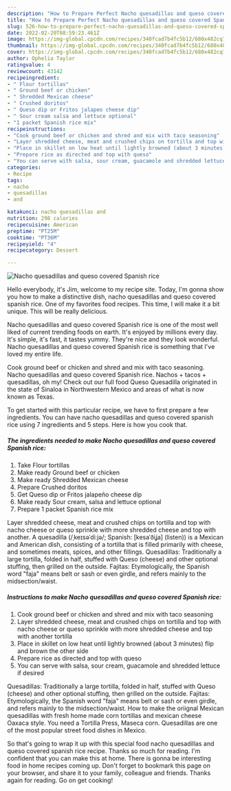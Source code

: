 ```yaml
---
description: "How to Prepare Perfect Nacho quesadillas and queso covered Spanish rice"
title: "How to Prepare Perfect Nacho quesadillas and queso covered Spanish rice"
slug: 526-how-to-prepare-perfect-nacho-quesadillas-and-queso-covered-spanish-rice
date: 2022-02-20T08:59:23.461Z
image: https://img-global.cpcdn.com/recipes/340fcad7b4fc5b12/680x482cq70/nacho-quesadillas-and-queso-covered-spanish-rice-recipe-main-photo.jpg
thumbnail: https://img-global.cpcdn.com/recipes/340fcad7b4fc5b12/680x482cq70/nacho-quesadillas-and-queso-covered-spanish-rice-recipe-main-photo.jpg
cover: https://img-global.cpcdn.com/recipes/340fcad7b4fc5b12/680x482cq70/nacho-quesadillas-and-queso-covered-spanish-rice-recipe-main-photo.jpg
author: Ophelia Taylor
ratingvalue: 4
reviewcount: 43142
recipeingredient:
- " Flour tortillas"
- " Ground beef or chicken"
- " Shredded Mexican cheese"
- " Crushed doritos"
- " Queso dip or Fritos jalapeo cheese dip"
- " Sour cream salsa and lettuce optional"
- "1 packet Spanish rice mix"
recipeinstructions:
- "Cook ground beef or chicken and shred and mix with taco seasoning"
- "Layer shredded cheese, meat and crushed chips on tortilla and top with nacho cheese or queso sprinkle with more shredded cheese and top with another tortilla"
- "Place in skillet on low heat until lightly browned (about 3 minutes) flip and brown the other side"
- "Prepare rice as directed and top with queso"
- "You can serve with salsa, sour cream, guacamole and shredded lettuce if desired"
categories:
- Recipe
tags:
- nacho
- quesadillas
- and

katakunci: nacho quesadillas and 
nutrition: 298 calories
recipecuisine: American
preptime: "PT25M"
cooktime: "PT36M"
recipeyield: "4"
recipecategory: Dessert

---
```



![Nacho quesadillas and queso covered Spanish rice](https://img-global.cpcdn.com/recipes/340fcad7b4fc5b12/680x482cq70/nacho-quesadillas-and-queso-covered-spanish-rice-recipe-main-photo.jpg)

Hello everybody, it's Jim, welcome to my recipe site. Today, I'm gonna show you how to make a distinctive dish, nacho quesadillas and queso covered spanish rice. One of my favorites food recipes. This time, I will make it a bit unique. This will be really delicious.

Nacho quesadillas and queso covered Spanish rice is one of the most well liked of current trending foods on earth. It's enjoyed by millions every day. It's simple, it's fast, it tastes yummy. They're nice and they look wonderful. Nacho quesadillas and queso covered Spanish rice is something that I've loved my entire life.

Cook ground beef or chicken and shred and mix with taco seasoning. Nacho quesadillas and queso covered Spanish rice. Nachos + tacos + quesadillas, oh my! Check out our full food Queso Quesadilla originated in the state of Sinaloa in Northwestern Mexico and areas of what is now known as Texas.


To get started with this particular recipe, we have to first prepare a few ingredients. You can have nacho quesadillas and queso covered spanish rice using 7 ingredients and 5 steps. Here is how you cook that.

<!--inarticleads1-->

##### The ingredients needed to make Nacho quesadillas and queso covered Spanish rice:

1. Take  Flour tortillas
1. Make ready  Ground beef or chicken
1. Make ready  Shredded Mexican cheese
1. Prepare  Crushed doritos
1. Get  Queso dip or Fritos jalapeño cheese dip
1. Make ready  Sour cream, salsa and lettuce optional
1. Prepare 1 packet Spanish rice mix


Layer shredded cheese, meat and crushed chips on tortilla and top with nacho cheese or queso sprinkle with more shredded cheese and top with another. A quesadilla (/ˌkeɪsəˈdiːjə/; Spanish: [kesaˈðiʝa] (listen)) is a Mexican and American dish, consisting of a tortilla that is filled primarily with cheese, and sometimes meats, spices, and other fillings. Quesadillas: Traditionally a large tortilla, folded in half, stuffed with Queso (cheese) and other optional stuffing, then grilled on the outside. Fajitas: Etymologically, the Spanish word &#34;faja&#34; means belt or sash or even girdle, and refers mainly to the midsection/waist. 

<!--inarticleads2-->

##### Instructions to make Nacho quesadillas and queso covered Spanish rice:

1. Cook ground beef or chicken and shred and mix with taco seasoning
1. Layer shredded cheese, meat and crushed chips on tortilla and top with nacho cheese or queso sprinkle with more shredded cheese and top with another tortilla
1. Place in skillet on low heat until lightly browned (about 3 minutes) flip and brown the other side
1. Prepare rice as directed and top with queso
1. You can serve with salsa, sour cream, guacamole and shredded lettuce if desired


Quesadillas: Traditionally a large tortilla, folded in half, stuffed with Queso (cheese) and other optional stuffing, then grilled on the outside. Fajitas: Etymologically, the Spanish word &#34;faja&#34; means belt or sash or even girdle, and refers mainly to the midsection/waist. How to make the oriignal Mexican quesadillas with fresh home made corn tortillas and mexican cheese Oaxaca style. You need a Tortilla Press, Maseca corn. Quesadillas are one of the most popular street food dishes in Mexico. 

So that's going to wrap it up with this special food nacho quesadillas and queso covered spanish rice recipe. Thanks so much for reading. I'm confident that you can make this at home. There is gonna be interesting food in home recipes coming up. Don't forget to bookmark this page on your browser, and share it to your family, colleague and friends. Thanks again for reading. Go on get cooking!
